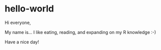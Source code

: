 # hello-world

Hi everyone,

My name is... I like eating, reading, and expanding on my R knowledge :-)

Have a nice day!
